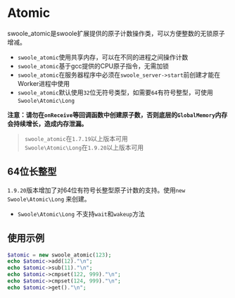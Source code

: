 # Atomic

swoole_atomic是swoole扩展提供的原子计数操作类，可以方便整数的无锁原子增减。

* `swoole_atomic`使用共享内存，可以在不同的进程之间操作计数
* `swoole_atomic`基于gcc提供的CPU原子指令，无需加锁
* `swoole_atomic`在服务器程序中必须在`swoole_server->start`前创建才能在Worker进程中使用
* `swoole_atomic`默认使用`32`位无符号类型，如需要`64`有符号整型，可使用`Swoole\Atomic\Long`

**注意：请勿在`onReceive`等回调函数中创建原子数，否则底层的`GlobalMemory`内存会持续增长，造成内存泄漏。**

> `swoole_atomic`在`1.7.19`以上版本可用  
> `Swoole\Atomic\Long`在`1.9.20`以上版本可用  

64位长整型
-----
`1.9.20`版本增加了对64位有符号长整型原子计数的支持。使用`new Swoole\Atomic\Long` 来创建。

* `Swoole\Atomic\Long` 不支持`wait`和`wakeup`方法

使用示例
----
```php
$atomic = new swoole_atomic(123);
echo $atomic->add(12)."\n";
echo $atomic->sub(11)."\n";
echo $atomic->cmpset(122, 999)."\n";
echo $atomic->cmpset(124, 999)."\n";
echo $atomic->get()."\n";
```